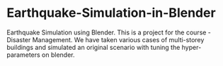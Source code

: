 # Earthquake-Simulation-in-Blender
Earthquake Simulation using Blender. This is a project for the course - Disaster Management. We have taken various cases of multi-storey buildings and simulated an original scenario with tuning the hyper-parameters on blender. 
